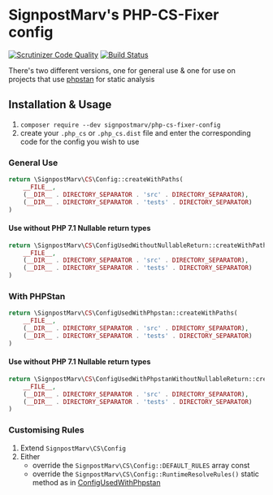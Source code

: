 # SignpostMarv's PHP-CS-Fixer config

[![Scrutinizer Code Quality](https://scrutinizer-ci.com/g/SignpostMarv/PHP-CS-Fixer-Config/badges/quality-score.png?b=master)](https://scrutinizer-ci.com/g/SignpostMarv/PHP-CS-Fixer-Config/?branch=master)
[![Build Status](https://scrutinizer-ci.com/g/SignpostMarv/psalm/badges/build.png?b=master)](https://scrutinizer-ci.com/g/SignpostMarv/psalm/build-status/master)

There's two different versions, one for general use & one for use on projects
that use [phpstan](https://github.com/phpstan/phpstan) for static analysis

## Installation & Usage

1. `composer require --dev signpostmarv/php-cs-fixer-config`
1. create your `.php_cs` or `.php_cs.dist` file and enter the corresponding
	code for the config you wish to use

### General Use

```php
return \SignpostMarv\CS\Config::createWithPaths(
	__FILE__,
	(__DIR__ . DIRECTORY_SEPARATOR . 'src' . DIRECTORY_SEPARATOR),
	(__DIR__ . DIRECTORY_SEPARATOR . 'tests' . DIRECTORY_SEPARATOR)
)
```

#### Use without PHP 7.1 Nullable return types

```php
return \SignpostMarv\CS\ConfigUsedWithoutNullableReturn::createWithPaths(
	__FILE__,
	(__DIR__ . DIRECTORY_SEPARATOR . 'src' . DIRECTORY_SEPARATOR),
	(__DIR__ . DIRECTORY_SEPARATOR . 'tests' . DIRECTORY_SEPARATOR)
)
```

### With PHPStan

```php
return \SignpostMarv\CS\ConfigUsedWithPhpstan::createWithPaths(
	__FILE__,
	(__DIR__ . DIRECTORY_SEPARATOR . 'src' . DIRECTORY_SEPARATOR),
	(__DIR__ . DIRECTORY_SEPARATOR . 'tests' . DIRECTORY_SEPARATOR)
)
```

#### Use without PHP 7.1 Nullable return types

```php
return \SignpostMarv\CS\ConfigUsedWithPhpstanWithoutNullableReturn::createWithPaths(
	__FILE__,
	(__DIR__ . DIRECTORY_SEPARATOR . 'src' . DIRECTORY_SEPARATOR),
	(__DIR__ . DIRECTORY_SEPARATOR . 'tests' . DIRECTORY_SEPARATOR)
)
```

### Customising Rules

1. Extend `SignpostMarv\CS\Config`
1. Either
	* override the `SignpostMarv\CS\Config::DEFAULT_RULES` array const
	* override the `SignpostMarv\CS\Config::RuntimeResolveRules()` static
		method as in [ConfigUsedWithPhpstan](https://github.com/SignpostMarv/PHP-CS-Fixer-Config/blob/master/src/ConfigUsedWithPhpstan.php)
